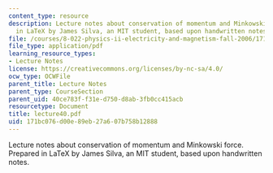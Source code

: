 ```yaml
---
content_type: resource
description: Lecture notes about conservation of momentum and Minkowski force. Prepared
  in LaTeX by James Silva, an MIT student, based upon handwritten notes.
file: /courses/8-022-physics-ii-electricity-and-magnetism-fall-2006/171bc076d00e89eb27a607b758b12888_lecture40.pdf
file_type: application/pdf
learning_resource_types:
- Lecture Notes
license: https://creativecommons.org/licenses/by-nc-sa/4.0/
ocw_type: OCWFile
parent_title: Lecture Notes
parent_type: CourseSection
parent_uid: 40ce783f-f31e-d750-d8ab-3fb0cc415acb
resourcetype: Document
title: lecture40.pdf
uid: 171bc076-d00e-89eb-27a6-07b758b12888
---
```

Lecture notes about conservation of momentum and Minkowski force. Prepared in LaTeX by James Silva, an MIT student, based upon handwritten notes.